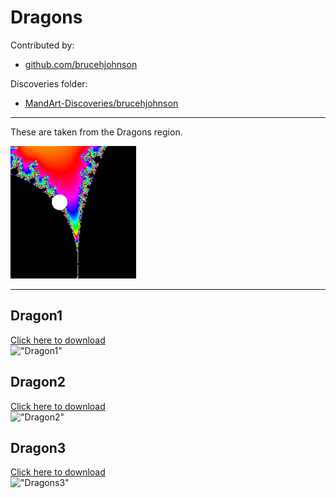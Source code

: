 # Dragons

Contributed by:

- [github.com/brucehjohnson](https://github.com/brucehjohnson)

Discoveries folder:

- [MandArt-Discoveries/brucehjohnson](https://github.com/denisecase/MandArt-Discoveries/tree/main/brucehjohnson)

-----

These are taken from the Dragons region. 

![Dragons](Dragons.png)

-----

##  Dragon1

<a href="Dragon1.mandart" download="Dragon1.mandart">Click here to download</a><br>
!["Dragon1"](Dragon1.png)

## Dragon2

<a href="Dragon2.mandart" download="Dragon2.mandart">Click here to download</a><br>
!["Dragon2"](Dragon2.png)

## Dragon3

<a href="Dragons3.mandart" download="Dragons3.mandart">Click here to download</a><br>
!["Dragons3"](Dragons3.png)
